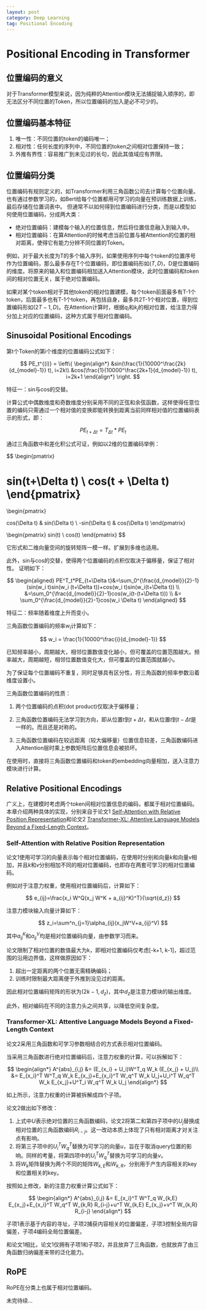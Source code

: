 ```yaml
---
layout: post
category: Deep Learning
tag: Positional Encoding
---
```

# Positional Encoding in Transformer

## 位置编码的意义

对于Transformer模型来说，因为纯粹的Attention模块无法捕捉输入顺序的，即无法区分不同位置的Token，所以位置编码的加入是必不可少的。

## 位置编码基本特征

1. 唯一性：不同位置的token的编码唯一；
2. 相对性：任何长度的序列中，不同位置的token之间相对位置保持一致；
3. 外推有界性：容易推广到未见过的长句，因此其值域应有界限。

## 位置编码分类

位置编码有规则定义的，如Transformer利用三角函数公司去计算每个位置向量。也有通过参数学习的，如Bert给每个位置都用可学习的向量在预训练数据上训练，最后存储在位置词表中。
但通常不以如何得到位置编码进行分类，而是以模型如何使用位置编码，分成两大类：
* 绝对位置编码：建模每个输入的位置信息，然后将位置信息融入到输入中。
* 相对位置编码：在算Attention的时候考虑当前位置与被Attention的位置的相对距离，使得它有能力分辨不同位置的Token。

例如，对于最大长度为T的多个输入序列，如果使用序列中每个token的位置序号作为位置编码，那么最多存在T个位置编码，即位置编码形如$(T,D)$，D是位置编码的维度。将原来的输入和位置编码相加送入Attention模块，此时位置编码和token间的相对位置无关，属于绝对位置编码。

如果对某个token相对于其他token的相对位置建模，每个token前面最多有T-1个token，后面最多也有T-1个token，再包括自身，最多共2T-1个相对位置，得到位置编码形如$(2T-1, D)$。在Attention计算时，根据$q_i$和$k_j$的相对位置，给注意力得分加上对应的位置编码，这种方式属于相对位置编码。

## Sinusoidal Positional Encodings

第t个Token的第i个维度的位置编码公式如下：

$$
PE_t^{(i)} =
\left\{
\begin{align*}
&sin(\frac{1}{10000^\frac{2k}{d_{model}-1}} t), i=2k\\
&cos(\frac{1}{10000^\frac{2k+1}{d_{model}-1}} t), i=2k+1
\end{align*}
\right.
$$

特征一：sin与cos的交替。

计算公式中偶数维度和奇数维度分别采用不同的正弦和余弦函数，这样使得任意位置的编码只需通过一个相对值的变换即能转换到距离当前同样相对值的位置编码表示的形式，即：

$$
PE_{t+\Delta t}=T_{\Delta t}*PE_t
$$

通过三角函数中和差化积公式可证，例如以2维的位置编码举例：

$$
\begin{pmatrix}

sin(t+\Delta t) \\
cos(t + \Delta t)
\end{pmatrix}
=
\begin{pmatrix}

cos(\Delta t) & sin(\Delta t) \\
-sin(\Delta t) & cos(\Delta t)
\end{pmatrix}

\begin{pmatrix}
sin(t) \\
cos(t)
\end{pmatrix}
$$

它形式和二维向量空间的旋转矩阵一模一样。扩展到多维也适用。

此外，sin与cos的交替，使得两个位置编码的点积仅取决于偏移量，保证了相对性。
证明如下：

$$
\begin{aligned}
PE^T_t*PE_{t+\Delta t}&=\sum_0^{\frac{d_{model}}{2}-1}(sin(w_i t)sin(w_i (t+\Delta t))+cos(w_i t)sin(w_i(t+\Delta t)) \\
&=\sum_0^{\frac{d_{model}}{2}-1}cos(w_i(t-(t+\Delta t))) \\
&= \sum_0^{\frac{d_{model}}{2}-1}cos(w_i \Delta t)
\end{aligned}
$$

特征二：频率随着维度上升而变小。

三角函数位置编码的频率$w_i$计算如下：

$$
w_i = \frac{1}{10000^\frac{i}{d_{model}-1}}
$$

已知频率越小，周期越大，相邻位置数值变化越小，但可覆盖的位置范围越大。频率越大，周期越短，相邻位置数值变化大，但可覆盖的位置范围就越小。

为了保证每个位置编码不重复，同时足够具有区分性，将三角函数的频率参数沿着维度设置小。

三角函数位置编码的性质：

1. 两个位置编码的点积(dot product)仅取决于偏移量；

2. 三角函数位置编码无法学习到方向，即从位置$t$到$t+\Delta t$，和从位置$t$到$t-\Delta t$是一样的。而且还是对称的。

3. 三角函数位置编码在较远距离（较大偏移量）位置信息较差，三角函数编码进入Attention层时乘上参数矩阵后位置信息会被损坏。

在使用时，直接将三角函数位置编码和token的embedding向量相加，送入注意力模块进行计算。

## Relative Positional Encodings

广义上，在建模时考虑两个token间相对位置信息的编码，都属于相对位置编码。本章介绍两种具体的实现，分别来自于论文1 [Self-Attention with Relative Position Representation](https://arxiv.org/pdf/1803.02155v2)和论文2 [Transformer-XL: Attentive Language Models Beyond a Fixed-Length Context](https://arxiv.org/pdf/1901.02860)。

### Self-Attention with Relative Position Representation

论文1使用可学习的向量表示每个相对位置编码，在使用时分别和向量$k$和向量$v$相加，并且$k$和$v$分别相加不同的相对位置编码，也即存在两套可学习的相对位置编码。

例如对于注意力权重，使用相对位置编码后，计算如下：

$$
e_{ij}=\frac{x_i W^Q(x_j W^K + a_{ij}^K)^T}{\sqrt{d_z}}
$$

注意力模块输入向量计算如下：

$$
z_i=\sum^n_{j=1}\alpha_{ij}(x_jW^V+a_{ij}^V)
$$

其中$a_{ij}^K$和$a_{ij}^V$均是相对位置编码向量，由参数学习而来。

论文限制了相对位置的数值最大为k，即相对位置编码仅考虑[-k+1, k-1]，超过范围的沿用边界值，这样做原因如下：
1. 超出一定距离的两个位置无需精确编码；
2. 训练时限制最大距离便于外推到没见过的距离。

因此相对位置编码矩阵的形状为$(2k-1, d_z)$，其中$d_z$是注意力模块的输出维度。

此外，相对编码在不同的注意力头之间共享，以降低空间复杂度。

### Transformer-XL: Attentive Language Models Beyond a Fixed-Length Context

论文2采用三角函数和可学习参数相结合的方式表示相对位置编码。

当采用三角函数进行绝对位置编码后，注意力权重的计算，可以拆解如下：

$$
\begin{align*}
A^{abs}_{i,j} &= (E_{x_i} + U_i)W^T_q W_k (E_{x_j} + U_j)\\
&= E_{x_i}^T W^T_q W_k E_{x_j}+E_{x_i}^T W_q^T W_k U_j+U_i^T W_q^T W_k E_{x_j}+U^T_i W_q^T W_k U_j
\end{align*}
$$

如上所示，注意力权重的计算被拆解成四个子项。

论文2做出如下修改：

1. 上式中$U$表示绝对位置的三角函数编码，论文2将第二和第四子项中的$U_j$替换成相对位置的三角函数编码$R_{i-j}$。这一改动本质上体现了只有相对距离才对关注点有影响。
2. 将第三子项中的$U^T_i W_q^T$替换为可学习的向量$u$，旨在于取消query位置的影响。同样的考量，将第四项中的$U^T_i W_q^T$替换为可学习的向量$v$。
3. 将$W_k$矩阵替换为两个不同的矩阵$W_{k,E}$和$W_{k, R}$，分别用于产生内容相关的key和位置相关的key。

按照如上修改，新的注意力权重计算公式如下：

$$
\begin{align*}
A^{abs}_{i,j} &= E_{x_i}^T W^T_q W_{k,E} E_{x_j}+E_{x_i}^T W_q^T W_{k,R} R_{i-j}+u^T W_{k,E} E_{x_j}+v^T W_{k,R} R_{i-j}
\end{align*}
$$

子项1表示基于内容的寻址，子项2捕获内容相关的位置偏差，子项3控制全局内容偏差，子项4编码全局位置偏差。

和论文1相比，论文1仅拥有子项1和子项2，并且放弃了三角函数，也就放弃了由三角函数归纳偏差来带的泛化能力。

## RoPE

RoPE在分类上也属于相对位置编码。

未完待续...
